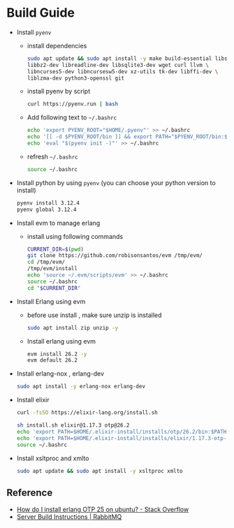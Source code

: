 # Build Guide

- Install `pyenv`

  - install dependencies

    ```bash
    sudo apt update && sudo apt install -y make build-essential libssl-dev zlib1g-dev \
    libbz2-dev libreadline-dev libsqlite3-dev wget curl llvm \
    libncurses5-dev libncursesw5-dev xz-utils tk-dev libffi-dev \
    liblzma-dev python3-openssl git
    ```

  - install pyenv by script

    ```bash
    curl https://pyenv.run | bash
    ```

  - Add following text to `~/.bashrc`

    ```bash
    echo 'export PYENV_ROOT="$HOME/.pyenv"' >> ~/.bashrc
    echo '[[ -d $PYENV_ROOT/bin ]] && export PATH="$PYENV_ROOT/bin:$PATH"' >> ~/.bashrc
    echo 'eval "$(pyenv init -)"' >> ~/.bashrc
    ```

  - refresh `~/.bashrc`

    ```bash
    source ~/.bashrc
    ```

- Install python by using `pyenv` (you can choose your python version to install)

  ```bash
  pyenv install 3.12.4
  pyenv global 3.12.4
  ```

- Install evm to manage erlang

  - install using following commands

    ```bash
    CURRENT_DIR=$(pwd)
    git clone https://github.com/robisonsantos/evm /tmp/evm/
    cd /tmp/evm/
    /tmp/evm/install
    echo 'source ~/.evm/scripts/evm' >> ~/.bashrc
    source ~/.bashrc
    cd "$CURRENT_DIR"
    ```

- Install Erlang using evm
  - before use install , make sure unzip is installed

    ```bash
    sudo apt install zip unzip -y
    ```

  - Install erlang using evm

    ```bash
    evm install 26.2 -y
    evm default 26.2
    ```

- Install erlang-nox , erlang-dev

  ```bash
  sudo apt install -y erlang-nox erlang-dev
  ```

- Install elixir

  ```bash
  curl -fsSO https://elixir-lang.org/install.sh

  sh install.sh elixir@1.17.3 otp@26.2
  echo 'export PATH=$HOME/.elixir-install/installs/otp/26.2/bin:$PATH' >> ~/.bashrc
  echo 'export PATH=$HOME/.elixir-install/installs/elixir/1.17.3-otp-26/bin:$PATH' >> ~/.bashrc
  source ~/.bashrc
  ```

- Install xsltproc and xmlto

  ```bash
  sudo apt update && sudo apt install -y xsltproc xmlto
  ```

## Reference

- [How do I install erlang OTP 25 on ubuntu? - Stack Overflow](https://stackoverflow.com/questions/74390581/how-do-i-install-erlang-otp-25-on-ubuntu)
- [Server Build Instructions | RabbitMQ](https://www.rabbitmq.com/docs/build-server)
